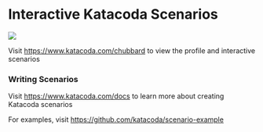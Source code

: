 # Interactive Katacoda Scenarios

[![](http://shields.katacoda.com/katacoda/chubbard/count.svg)](https://www.katacoda.com/chubbard "Get your profile on Katacoda.com")

Visit https://www.katacoda.com/chubbard to view the profile and interactive scenarios

### Writing Scenarios
Visit https://www.katacoda.com/docs to learn more about creating Katacoda scenarios

For examples, visit https://github.com/katacoda/scenario-example
